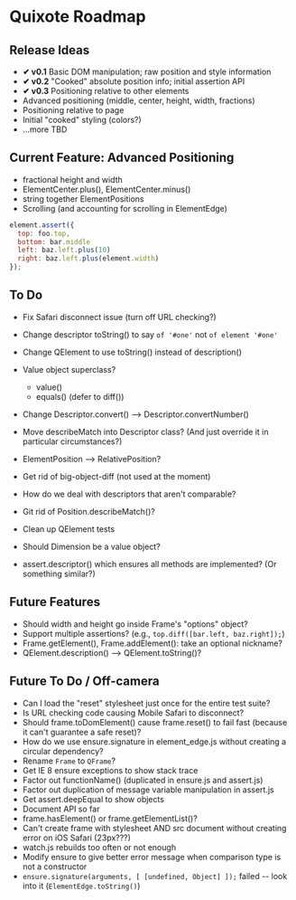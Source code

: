 # Quixote Roadmap

## Release Ideas

* **✔ v0.1** Basic DOM manipulation; raw position and style information
* **✔ v0.2** "Cooked" absolute position info; initial assertion API
* **✔ v0.3** Positioning relative to other elements
* Advanced positioning (middle, center, height, width, fractions)
* Positioning relative to page
* Initial "cooked" styling (colors?)
* ...more TBD


## Current Feature: Advanced Positioning

* fractional height and width
* ElementCenter.plus(), ElementCenter.minus()
* string together ElementPositions
* Scrolling (and accounting for scrolling in ElementEdge)

```javascript
element.assert({
  top: foo.top,
  bottom: bar.middle
  left: baz.left.plus(10)
  right: baz.left.plus(element.width)
});
```

## To Do

* Fix Safari disconnect issue (turn off URL checking?)

* Change descriptor toString() to say `of '#one'` not `of element '#one'`
* Change QElement to use toString() instead of description()
* Value object superclass?
  * value()
  * equals() (defer to diff())
* Change Descriptor.convert() --> Descriptor.convertNumber()
* Move describeMatch into Descriptor class? (And just override it in particular circumstances?)

* ElementPosition --> RelativePosition?
* Get rid of big-object-diff (not used at the moment)
* How do we deal with descriptors that aren't comparable?
* Git rid of Position.describeMatch()?
* Clean up QElement tests
* Should Dimension be a value object?
* assert.descriptor() which ensures all methods are implemented? (Or something similar?)


## Future Features
* Should width and height go inside Frame's "options" object?
* Support multiple assertions? (e.g., `top.diff([bar.left, baz.right]);`)
* Frame.getElement(), Frame.addElement(): take an optional nickname?
* QElement.description() --> QElement.toString()? 


## Future To Do / Off-camera

* Can I load the "reset" stylesheet just once for the entire test suite?
* Is URL checking code causing Mobile Safari to disconnect?
* Should frame.toDomElement() cause frame.reset() to fail fast (because it can't guarantee a safe reset)?
* How do we use ensure.signature in element_edge.js without creating a circular dependency?
* Rename `Frame` to `QFrame`?
* Get IE 8 ensure exceptions to show stack trace
* Factor out functionName() (duplicated in ensure.js and assert.js)
* Factor out duplication of message variable manipulation in assert.js
* Get assert.deepEqual to show objects
* Document API so far
* frame.hasElement() or frame.getElementList()?
* Can't create frame with stylesheet AND src document without creating error on iOS Safari (23px???)
* watch.js rebuilds too often or not enough
* Modify ensure to give better error message when comparison type is not a constructor
* `ensure.signature(arguments, [ [undefined, Object] ]);` failed -- look into it (`ElementEdge.toString()`)
